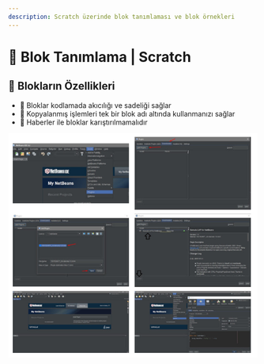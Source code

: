 ```yaml
---
description: Scratch üzerinde blok tanımlaması ve blok örnekleri
---
```


# 🍱 Blok Tanımlama \| Scratch

## 💎 Blokların Özellikleri

* 🚀 Bloklar kodlamada akıcılığı ve sadeliği sağlar
* 🦄 Kopyalanmış işlemleri tek bir blok adı altında kullanmanızı sağlar
* 📢 Haberler ile bloklar karıştırılmamalıdır

![](../../.gitbook/assets/image%20%28122%29.png)

## 

